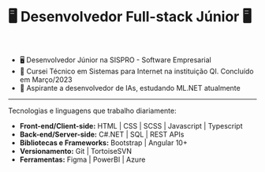 <h1>🖥️ Desenvolvedor Full-stack Júnior 🖥️</h1>
<br>
<ul>
  <li>🖥️ Desenvolvedor Júnior na SISPRO - Software Empresarial</li>
  <li>📓 Cursei Técnico em Sistemas para Internet na instituição QI. Concluído em Março/2023</li>
  <li>🤖 Aspirante a desenvolvedor de IAs, estudando ML.NET atualmente</li>
</ul>
<hr>
<p>Tecnologias e linguagens que trabalho diariamente:</p>
  <ul>
    <li> <b>Front-end/Client-side:</b> HTML | CSS | SCSS | Javascript | Typescript </li>
    <li> <b>Back-end/Server-side:</b> C#.NET | SQL | REST APIs </li>
    <li> <b>Bibliotecas e Frameworks:</b> Bootstrap | Angular 10+ </li>
    <li> <b>Versionamento:</b> Git | TortoiseSVN </li>
    <li> <b>Ferramentas:</b> Figma | PowerBI | Azure </li>
  </ul>
<br>
